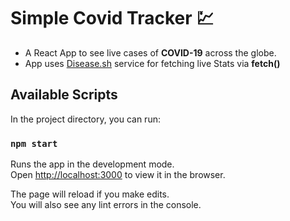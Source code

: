 # Simple Covid Tracker 💹

- A React App to see live cases of **COVID-19** across the globe.
- App uses [Disease.sh](https://disease.sh/) service for fetching live Stats via **fetch()**

## Available Scripts

In the project directory, you can run:

### `npm start`

Runs the app in the development mode.\
Open [http://localhost:3000](http://localhost:3000) to view it in the browser.

The page will reload if you make edits.\
You will also see any lint errors in the console.


